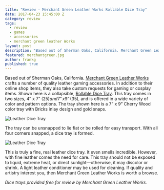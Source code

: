 ```yaml
---
title: "Review - Merchant Green Leather Works Rollable Dice Tray"
date: 2017-04-23 15:45:00 Z
category: review
tags:
  - review
  - games
  - accessories
  - merchant green leather Works
layout: post
description: "Based out of Sherman Oaks, California. Merchant Green Leather Works crafts a number of quality leather gaming accessories."
featured: merchantgreen.jpg
author: frankg
published: true
---
```


Based out of Sherman Oaks, California. [Merchant Green Leather Works](https://www.etsy.com/shop/MerchantGreenLeather) crafts a number of quality leather gaming accessories. In addition to their online shop items, they also take custom requests for gaming or cosplay items. Shown here is a collapsible, [Rollable Dice Tray](https://www.etsy.com/listing/455710674/collapsible-rollable-dice-tray-in-two?ref=shop_home_active_1). This tray comes in two sizes, 4” x 7” ($25) and 7” x 9” ($35), and is offered in a wide variety of color and pattern options. The tray shown here is a 7” x 9” Cherry Wood color tray with Bricks inlay design and gold snaps.   

![Leather Dice Tray](/images/merchantgreen/tray1.jpg)

The tray can be unsnapped to lie flat or be rolled for easy transport. With all four corners snapped, a dice tray is formed.

![Leather Dice Tray](/images/merchantgreen/tray2.jpg)

This is truly a fine, real leather dice tray. It even smells incredible. However, with fine leather comes the need for care. This tray should not be exposed to liquid, extreme heat, or direct sunlight—otherwise, it may discolor or shrink. A light leather conditioner may be used for cleaning. If quality and artistry interest you, then Merchant Green Leather Works is worth a browse.

*Dice trays provided free for review by Merchant Green Leather Works.*
